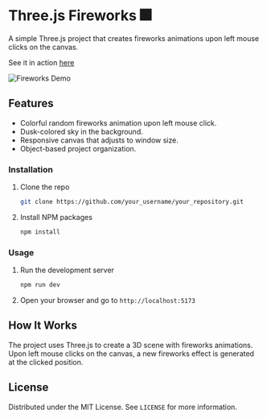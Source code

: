 # Three.js Fireworks 🎆

A simple Three.js project that creates fireworks animations upon left mouse clicks on the canvas.


See it in action [here](https://nothingnothings.github.io/threejs-fireworks/) 

![Fireworks Demo](/screenshots/fireworks.gif)

## Features

- Colorful random fireworks animation upon left mouse click.
- Dusk-colored sky in the background.
- Responsive canvas that adjusts to window size.
- Object-based project organization.


### Installation

1. Clone the repo
   ```sh
   git clone https://github.com/your_username/your_repository.git
   ```
2. Install NPM packages
   ```sh
   npm install
   ```

### Usage

1. Run the development server
   ```sh
   npm run dev
   ```

2. Open your browser and go to `http://localhost:5173`


## How It Works

The project uses Three.js to create a 3D scene with fireworks animations. Upon left mouse clicks on the canvas, a new fireworks effect is generated at the clicked position.

## License

Distributed under the MIT License. See `LICENSE` for more information.
